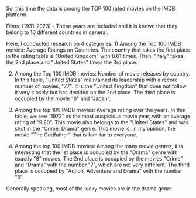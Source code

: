 So, this time the data is among the TOP 100 rated movies on the IMDB platform.

Films: (1931-2023) - These years are included and it is known that they belong to 10 different countries in general.

Here, I conducted research on 4 categories: 1) Among the Top 100 IMDB movies: Average Ratings on Countries. The country that takes the first place in the rating table is "United Kingdom" with 8.61 times. Then, "Italy" takes the 2nd place and "United States" takes the 3rd place.

2) Among the Top 100 IMDB movies: Number of movie releases by country. In this table, "United States" maintained its leadership with a record number of movies, "77". It is the "United Kingdom" that does not follow it very closely but has decided on the 2nd place. The third place is occupied by the movie "6" and "Japan".

3) Among the top 100 IMDB movies: Average rating over the years. In this table, we see "1972" as the most auspicious movie year, with an average rating of "9.20". This movie also belongs to the "United States" and was shot in the "Crime, Drama" genre. This movie is, in my opinion, the movie "The Godfather" that is familiar to everyone.

4) Among the top 100 IMDB movies: Among the many movie genres, it is interesting that the 1st place is occupied by the "Drama" genre with exactly "8" movies. The 2nd place is occupied by the movies "Crime" and "Drama" with the number "7", which are not very different. The third place is occupied by "Action, Adventure and Drama" with the number "5".

 Generally speaking, most of the lucky movies are in the drama genre.
